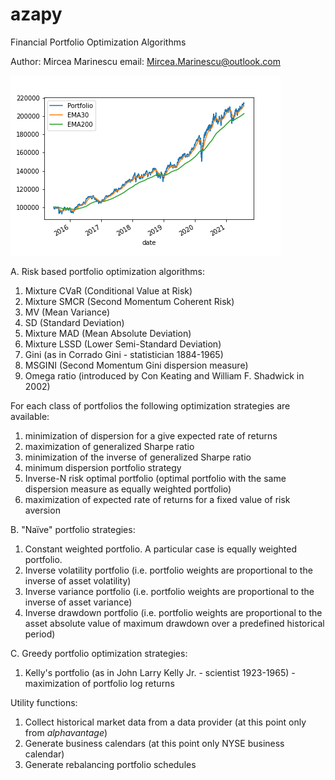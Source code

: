 # azapy
Financial Portfolio Optimization Algorithms

Author: Mircea Marinescu
email: Mircea.Marinescu@outlook.com

![TimeSeries](graphics/Portfolio_1.png)

A. Risk based portfolio optimization algorithms:
  1. Mixture CVaR (Conditional Value at Risk)
  2. Mixture SMCR (Second Momentum Coherent Risk)
  3. MV (Mean Variance)
  4. SD (Standard Deviation)
  5. Mixture MAD (Mean Absolute Deviation)
  6. Mixture LSSD (Lower Semi-Standard Deviation)
  7. Gini (as in Corrado Gini - statistician 1884-1965)
  8. MSGINI (Second Momentum Gini dispersion measure)
  9. Omega ratio (introduced by Con Keating and William F. Shadwick in 2002)

For each class of portfolios the following optimization strategies are
available:
  1. minimization of dispersion for a give expected rate of returns
  2. maximization of generalized Sharpe ratio
  3. minimization of the inverse of generalized Sharpe ratio
  4. minimum dispersion portfolio strategy
  5. Inverse-N risk optimal portfolio (optimal portfolio with the same
    dispersion measure as equally weighted portfolio)
  6. maximization of expected rate of returns for a fixed value of
  risk aversion

B. "Naïve" portfolio strategies:
  1. Constant weighted portfolio. A particular case is equally
  weighted portfolio.
  2. Inverse volatility portfolio (i.e. portfolio weights are proportional to
    the inverse of asset volatility)
  3. Inverse variance portfolio (i.e. portfolio weights are proportional to the
    inverse of asset variance)
  4. Inverse drawdown portfolio (i.e. portfolio weights are proportional to the
    asset absolute value of maximum drawdown over a predefined
    historical period)

C. Greedy portfolio optimization strategies:
  1. Kelly's portfolio (as in John Larry Kelly Jr. - scientist 1923-1965) -
  maximization of portfolio log returns


Utility functions:
  1. Collect historical market data from a data provider (at this point only
    from *alphavantage*)
  2. Generate business calendars (at this point only NYSE business calendar)
  3. Generate rebalancing portfolio schedules

